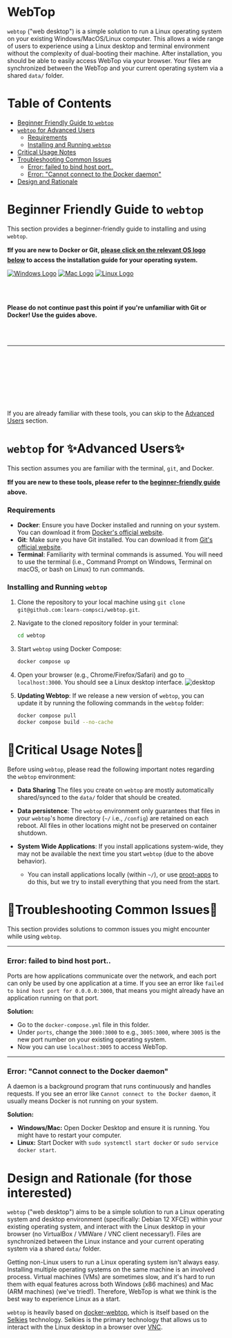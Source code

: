 <!-- omit in toc -->
# WebTop
`webtop` ("web desktop") is a simple solution to run a Linux operating system on your existing Windows/MacOS/Linux computer. This allows a wide range of users to experience using a Linux desktop and terminal environment without the complexity of dual-booting their machine. After installation, you should be able to easily access WebTop via your browser. Your files are synchronized between the WebTop and your current operating system via a shared `data/` folder.

<!-- omit in toc -->
# Table of Contents
- [Beginner Friendly Guide to `webtop`](#beginner-friendly-guide-to-webtop)
- [`webtop` for Advanced Users](#webtop-for-advanced-users)
  - [Requirements](#requirements)
  - [Installing and Running `webtop`](#installing-and-running-webtop)
- [Critical Usage Notes](#critical-usage-notes)
- [Troubleshooting Common Issues](#troubleshooting-common-issues)
  - [Error: failed to bind host port..](#error-failed-to-bind-host-port)
  - [Error: "Cannot connect to the Docker daemon"](#error-cannot-connect-to-the-docker-daemon)
- [Design and Rationale](#design-and-rationale-for-those-interested)

# Beginner Friendly Guide to `webtop`
This section provides a beginner-friendly guide to installing and using `webtop`. 


**❗If you are new to Docker or Git, <u>please click on the relevant OS logo below</u> to access the installation guide for your operating system.**

[![Windows Logo](images/webtopinstallguide/assets-generic/windows-logo.svg)](webtopinstall-windows.md)
[![Mac Logo](images/webtopinstallguide/assets-generic/mac-logo.svg)](webtopinstall-mac.md)
[![Linux Logo](images/webtopinstallguide/assets-generic/linux-logo.svg)](webtopinstall-linux.md)

<br><br>

**Please do not continue past this point if you're unfamiliar with Git or Docker! Use the guides above.**

<br> <br>

--- 

<br><br><br><br><br><br><br>

 If you are already familiar with these tools, you can skip to the [Advanced Users](#webtop-for-advanced-users) section.

# `webtop` for ✨Advanced Users✨
This section assumes you are familiar with the terminal, `git`, and Docker. 


**❗If you are new to these tools, please refer to the [beginner-friendly guide](#beginner-friendly-guide-to-webtop) above.**

### Requirements
- **Docker**: Ensure you have Docker installed and running on your system. You can download it from [Docker's official website](https://www.docker.com/).
- **Git**: Make sure you have Git installed. You can download it from [Git's official website](https://git-scm.com/downloads).
- **Terminal**: Familiarity with terminal commands is assumed. You will need to use the terminal (i.e., Command Prompt on Windows, Terminal on macOS, or bash on Linux) to run commands.

### Installing and Running `webtop`
1. Clone the repository to your local machine using `git clone git@github.com:learn-compsci/webtop.git`.

2. Navigate to the cloned repository folder in your terminal:
    ```bash
    cd webtop
    ```
    
3. Start `webtop` using Docker Compose:
    ```bash
    docker compose up
    ```

4. Open your browser (e.g., Chrome/Firefox/Safari) and go to `localhost:3000`. You should see a Linux desktop interface.
![desktop](images/webtopinstallguide/assets-windows/windows-webtop-run-success-webpage.png)

5. **Updating Webtop**: If we release a new version of `webtop`, you can update it by running the following commands in the `webtop` folder:
    ```bash
    docker compose pull
    docker compose build --no-cache
    ```

# 🚨Critical Usage Notes🚨
Before using `webtop`, please read the following important notes regarding the `webtop` environment:

- **Data Sharing** The files you create on `webtop` are mostly automatically shared/synced to the `data/` folder that should be created.

- **Data persistence**: The `webtop` environment only guarantees that files in your `webtop`'s home directory (`~/` i.e., `/config`) are retained on each reboot. All files in other locations might not be preserved on container shutdown.

- **System Wide Applications**: If you install applications system-wide, they may not be available the next time you start `webtop` (due to the above behavior). 
    - You can install applications locally (within `~/`), or use [proot-apps](https://github.com/linuxserver/proot-apps) to do this, but we try to install everything that you need from the start.

# 🔨Troubleshooting Common Issues🔨
This section provides solutions to common issues you might encounter while using `webtop`. 

---

### Error: failed to bind host port..
Ports are how applications communicate over the network, and each port can only be used by one application at a time. If you see an error like `failed to bind host port for 0.0.0.0:3000`, that means you might already have an application running on that port. 

**Solution:**  
- Go to the `docker-compose.yml` file in this folder. 
- Under `ports`, change the `3000:3000` to e.g., `3005:3000`, where `3005` is the new port number on your existing operating system. 
- Now you can use `localhost:3005` to access WebTop.

---

### Error: "Cannot connect to the Docker daemon"
A daemon is a background program that runs continuously and handles requests. If you see an error like `Cannot connect to the Docker daemon`, it usually means Docker is not running on your system.

**Solution:**  
- **Windows/Mac:** Open Docker Desktop and ensure it is running. You might have to restart your computer.
- **Linux:** Start Docker with `sudo systemctl start docker` or `sudo service docker start`.



# Design and Rationale (for those interested)

`webtop` ("web desktop") aims to be a simple solution to run a Linux operating system and desktop environment (specifically: Debian 12 XFCE) within your existing operating system, and interact with the Linux desktop in your browser (no VirtualBox / VMWare / VNC client necessary!). Files are synchronized between the Linux instance and your current operating system via a shared `data/` folder.

Getting non-Linux users to run a Linux operating system isn't always easy. Installing multiple operating systems on the same machine is an involved process. Virtual machines (VMs) are sometimes slow, and it's hard to run them with equal features across both Windows (x86 machines) and Mac (ARM machines) (we've tried!). Therefore, WebTop is what we think is the best way to experience Linux as a start. 

`webtop` is heavily based on [docker-webtop](https://github.com/linuxserver/docker-webtop), which is itself based on the [Selkies](https://github.com/linuxserver/docker-baseimage-selkies) technology. Selkies is the primary technology that allows us to interact with the Linux desktop in a browser over [VNC](https://en.wikipedia.org/wiki/VNC). 

